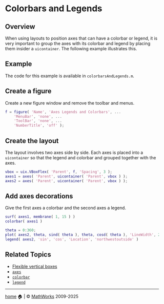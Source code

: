 # Colorbars and Legends

## Overview

When using layouts to position axes that can have a colorbar or legend, it is very important to group the axes with its colorbar and legend by placing them insider a `uicontainer`. The following example illustrates this.

## Example

The code for this example is available in `colorbarsAndLegends.m`.

## Create a figure

Create a new figure window and remove the toolbar and menus.

```matlab
f = figure( 'Name', 'Axes Legends and Colorbars', ...
    'MenuBar', 'none', ...
    'ToolBar', 'none', ...
    'NumberTitle', 'off' );
```

## Create the layout

The layout involves two axes side by side. Each axes is placed into a `uicontainer` so that the legend and colorbar and grouped together with the axes.

```matlab
vbox = uix.VBoxFlex( 'Parent', f, 'Spacing', 3 );
axes1 = axes( 'Parent', uicontainer( 'Parent', vbox ) );
axes2 = axes( 'Parent', uicontainer( 'Parent', vbox ) );
```

## Add axes decorations

Give the first axes a colorbar and the second axes a legend.

```matlab
surf( axes1, membrane( 1, 15 ) )
colorbar( axes1 )

theta = 0:360;
plot( axes2, theta, sind( theta ), theta, cosd( theta ), 'LineWidth', 2 )
legend( axes2, 'sin', 'cos', 'Location', 'northwestoutside' )
```

## Related Topics

* [Flexible vertical boxes](uixVBox.md)
* [`axes`](https://www.mathworks.com/help/matlab/ref/axes.html)
* [`colorbar`](https://www.mathworks.com/help/matlab/ref/colorbar.html)
* [`legend`](https://www.mathworks.com/help/matlab/ref/legend.html)

___

[home](index.md) :house: | :copyright: [MathWorks](https://www.mathworks.com/services/consulting.html) 2009-2025